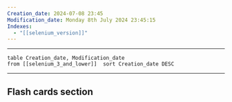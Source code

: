 ```yaml
---
Creation_date: 2024-07-08 23:45
Modification_date: Monday 8th July 2024 23:45:15
Indexes:
  - "[[selenium_version]]"
---
```


----



```dataview
table Creation_date, Modification_date
from [[selenium_3_and_lower]]  sort Creation_date DESC
```























---
## Flash cards section
